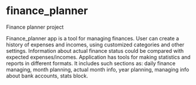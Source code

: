 # finance_planner
Finance planner project

Finance_planner app is a tool for managing finances.
User can create a history of expenses and incomes, using customized categories and other settings.
Information about actual finance status could be compared with expected expenses/incomes.
Application has tools for making statistics and reports in different formats.
It includes such sections as: daily finance managing, month planning, actual month info, year planning,
managing info about bank accounts, stats block.
